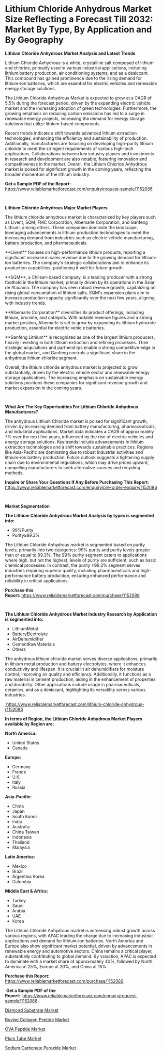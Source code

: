 <p><h1>Lithium Chloride Anhydrous Market Size Reflecting a Forecast Till 2032: Market By Type, By Application and By Geography</h1></p><p><strong>Lithium Chloride Anhydrous Market Analysis and Latest Trends</strong></p>
<p><p>Lithium Chloride Anhydrous is a white, crystalline salt composed of lithium and chlorine, primarily used in various industrial applications, including lithium battery production, air conditioning systems, and as a desiccant. This compound has gained prominence due to the rising demand for lithium-ion batteries, which are essential for electric vehicles and renewable energy storage solutions.</p><p>The Lithium Chloride Anhydrous Market is expected to grow at a CAGR of 5.5% during the forecast period, driven by the expanding electric vehicle market and the increasing adoption of green technologies. Furthermore, the growing emphasis on reducing carbon emissions has led to a surge in renewable energy projects, increasing the demand for energy storage solutions that utilize lithium-based components.</p><p>Recent trends indicate a shift towards advanced lithium extraction technologies, enhancing the efficiency and sustainability of production. Additionally, manufacturers are focusing on developing high-purity lithium chloride to meet the stringent requirements of various high-tech applications. Collaborations between key industry players and investments in research and development are also notable, fostering innovation and competitiveness in the market. Overall, the Lithium Chloride Anhydrous market is poised for significant growth in the coming years, reflecting the broader momentum of the lithium industry.</p></p>
<p><strong>Get a Sample PDF of the Report:&nbsp;</strong> <a href="https://www.reliablemarketforecast.com/enquiry/request-sample/1152086?utm_campaign=1134&utm_medium=2&utm_source=Github&utm_content=ia&utm_term=31032025&utm_id=lithium-chloride-anhydrous">https://www.reliablemarketforecast.com/enquiry/request-sample/1152086</a></p>
<p>&nbsp;</p>
<p><strong>Lithium Chloride Anhydrous Major Market Players</strong></p>
<p><p>The lithium chloride anhydrous market is characterized by key players such as Livent, SQM, FMC Corporation, Albemarle Corporation, and Ganfeng Lithium, among others. These companies dominate the landscape, leveraging advancements in lithium production technologies to meet the increasing demand from industries such as electric vehicle manufacturing, battery production, and pharmaceuticals.</p><p>**Livent** focuses on high-performance lithium products, reporting a significant increase in sales revenue due to the growing demand for lithium-ion batteries. The company's strategic collaborations aim to enhance its production capabilities, positioning it well for future growth.</p><p>**SQM**, a Chilean-based company, is a leading producer with a strong foothold in the lithium market, primarily driven by its operations in the Salar de Atacama. The company has seen robust revenue growth, capitalizing on rising global consumption of lithium salts. SQM's expansion plans aim to increase production capacity significantly over the next few years, aligning with industry trends.</p><p>**Albemarle Corporation** diversifies its product offerings, including lithium, bromine, and catalysts. With notable revenue figures and a strong market position, Albemarle is set to grow by expanding its lithium hydroxide production, essential for electric vehicle batteries.</p><p>**Ganfeng Lithium** is recognized as one of the largest lithium producers, heavily investing in both lithium extraction and refining processes. Their strategic acquisitions and partnerships enable a strong competitive edge in the global market, and Ganfeng controls a significant share in the anhydrous lithium chloride segment.</p><p>Overall, the lithium chloride anhydrous market is projected to grow substantially, driven by the electric vehicle sector and renewable energy storage applications. The increasing emphasis on sustainable energy solutions positions these companies for significant revenue growth and market expansion in the coming years.</p></p>
<p>&nbsp;</p>
<p><strong>What Are The Key Opportunities For Lithium Chloride Anhydrous Manufacturers?</strong></p>
<p><p>The anhydrous Lithium Chloride market is poised for significant growth, driven by increasing demand from battery manufacturing, pharmaceuticals, and industrial applications. Market data indicates a CAGR of approximately 7% over the next five years, influenced by the rise of electric vehicles and energy storage solutions. Key trends include advancements in lithium extraction technologies and a shift towards sustainable practices. Regions like Asia-Pacific are dominating due to robust industrial activities and lithium-ion battery production. Future outlook suggests a tightening supply chain due to environmental regulations, which may drive prices upward, compelling manufacturers to seek alternative sources and recycling methods.</p></p>
<p><strong>Inquire or Share Your Questions If Any Before Purchasing This Report:</strong> <a href="https://www.reliablemarketforecast.com/enquiry/pre-order-enquiry/1152086?utm_campaign=1134&utm_medium=2&utm_source=Github&utm_content=ia&utm_term=31032025&utm_id=lithium-chloride-anhydrous">https://www.reliablemarketforecast.com/enquiry/pre-order-enquiry/1152086</a></p>
<p>&nbsp;</p>
<p><strong>Market Segmentation</strong></p>
<p><strong>The Lithium Chloride Anhydrous Market Analysis by types is segmented into:</strong></p>
<p><ul><li>99%Purity</li><li>Purity≥99.3%</li></ul></p>
<p><p>The Lithium Chloride Anhydrous market is segmented based on purity levels, primarily into two categories: 99% purity and purity levels greater than or equal to 99.3%. The 99% purity segment caters to applications where high, but not the highest, levels of purity are sufficient, such as basic chemical processes. In contrast, the purity ≥99.3% segment serves industries requiring superior quality, including pharmaceuticals and high-performance battery production, ensuring enhanced performance and reliability in critical applications.</p></p>
<p><strong>Purchase this Report:&nbsp;</strong><a href="https://www.reliablemarketforecast.com/purchase/1152086?utm_campaign=1134&utm_medium=2&utm_source=Github&utm_content=ia&utm_term=31032025&utm_id=lithium-chloride-anhydrous">https://www.reliablemarketforecast.com/purchase/1152086</a></p>
<p>&nbsp;</p>
<p><strong>The Lithium Chloride Anhydrous Market Industry Research by Application is segmented into:</strong></p>
<p><ul><li>LithiumMetal</li><li>BatteryElectrolyte</li><li>AirDehumidifier</li><li>CementRawMaterials</li><li>Others</li></ul></p>
<p><p>The anhydrous lithium chloride market serves diverse applications, primarily in lithium metal production and battery electrolytes, where it enhances conductivity and lifespan. It is crucial in air dehumidifiers for moisture control, improving air quality and efficiency. Additionally, it functions as a raw material in cement production, aiding in the enhancement of properties and durability. Other applications include usage in pharmaceuticals, ceramics, and as a desiccant, highlighting its versatility across various industries.</p></p>
<p><a href="https://www.reliablemarketforecast.com/lithium-chloride-anhydrous-r1152086?utm_campaign=1134&utm_medium=2&utm_source=Github&utm_content=ia&utm_term=31032025&utm_id=lithium-chloride-anhydrous">&nbsp;https://www.reliablemarketforecast.com/lithium-chloride-anhydrous-r1152086</a></p>
<p><strong>In terms of Region, the Lithium Chloride Anhydrous Market Players available by Region are:</strong></p>
<p>
    <p> <strong> North America: </strong>
        <ul>
            <li>United States</li>
            <li>Canada</li>
        </ul>
        </p> 
    <p> <strong> Europe: </strong>
        <ul>
            <li>Germany</li>
            <li>France</li>
            <li>U.K.</li>
            <li>Italy</li>
            <li>Russia</li>
        </ul>
        </p> 
    <p> <strong> Asia-Pacific: </strong>
        <ul>
            <li>China</li>
            <li>Japan</li>
            <li>South Korea</li>
            <li>India</li>
            <li>Australia</li>
            <li>China Taiwan</li>
            <li>Indonesia</li>
            <li>Thailand</li>
            <li>Malaysia</li>
        </ul>
        </p> 
    <p> <strong> Latin America: </strong>
        <ul>
            <li>Mexico</li>
            <li>Brazil</li>
            <li>Argentina Korea</li>
            <li>Colombia</li>
        </ul>
        </p> 
    <p> <strong> Middle East & Africa: </strong>
        <ul>
            <li>Turkey</li>
            <li>Saudi</li>
            <li>Arabia</li>
            <li>UAE</li>
            <li>Korea</li>
        </ul>
    </p>
    </p>
<p><p>The Lithium Chloride Anhydrous market is witnessing robust growth across various regions, with APAC leading the charge due to increasing industrial applications and demand for lithium-ion batteries. North America and Europe also show significant market potential, driven by advancements in renewable energy and automotive sectors. China remains a critical player, substantially contributing to global demand. By valuation, APAC is expected to dominate with a market share of approximately 40%, followed by North America at 25%, Europe at 20%, and China at 15%.</p></p>
<p><strong>Purchase this Report: </strong><a href="https://www.reliablemarketforecast.com/purchase/1152086?utm_campaign=1134&utm_medium=2&utm_source=Github&utm_content=ia&utm_term=31032025&utm_id=lithium-chloride-anhydrous">https://www.reliablemarketforecast.com/purchase/1152086</a></p>
<p>&nbsp;<strong>Get a Sample PDF of the Report:&nbsp;&nbsp;</strong><a href="https://www.reliablemarketforecast.com/enquiry/request-sample/1152086?utm_campaign=1134&utm_medium=2&utm_source=Github&utm_content=ia&utm_term=31032025&utm_id=lithium-chloride-anhydrous">https://www.reliablemarketforecast.com/enquiry/request-sample/1152086</a></p>
<p><strong></strong></p>
<p><p><a href="https://github.com/donnypolan/Market-Research-Report-List-1/blob/main/diamond-substrate-market.md?utm_campaign=1134&utm_medium=2&utm_source=Github&utm_content=ia&utm_term=31032025&utm_id=lithium-chloride-anhydrous">Diamond Substrate Market</a></p><p><a href="https://github.com/buluckcapps2/Market-Research-Report-List-1/blob/main/bovine-collagen-peptide-market.md?utm_campaign=1134&utm_medium=2&utm_source=Github&utm_content=ia&utm_term=31032025&utm_id=lithium-chloride-anhydrous">Bovine Collagen Peptide Market</a></p><p><a href="https://github.com/zemonarutaep/Market-Research-Report-List-1/blob/main/ova-peptide-market.md?utm_campaign=1134&utm_medium=2&utm_source=Github&utm_content=ia&utm_term=31032025&utm_id=lithium-chloride-anhydrous">OVA Peptide Market</a></p><p><a href="https://github.com/eleussabra/Market-Research-Report-List-1/blob/main/plum-tube-market.md?utm_campaign=1134&utm_medium=2&utm_source=Github&utm_content=ia&utm_term=31032025&utm_id=lithium-chloride-anhydrous">Plum Tube Market</a></p><p><a href="https://github.com/floengsubb/Market-Research-Report-List-1/blob/main/sodium-carbonate-peroxide-market.md?utm_campaign=1134&utm_medium=2&utm_source=Github&utm_content=ia&utm_term=31032025&utm_id=lithium-chloride-anhydrous">Sodium Carbonate Peroxide Market</a></p></p>